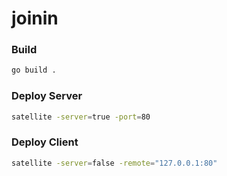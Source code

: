 # joinin

### Build
```bash
go build .
``` 
   
### Deploy Server
```bash
satellite -server=true -port=80
```

### Deploy Client
```bash
satellite -server=false -remote="127.0.0.1:80"
```

